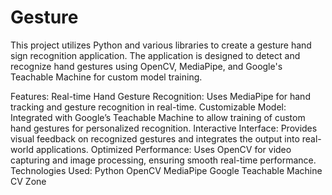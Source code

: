# Gesture

This project utilizes Python and various libraries to create a gesture hand sign recognition application. The application is designed to detect and recognize hand gestures using OpenCV, MediaPipe, and Google's Teachable Machine for custom model training.

Features:
Real-time Hand Gesture Recognition: Uses MediaPipe for hand tracking and gesture recognition in real-time.
Customizable Model: Integrated with Google’s Teachable Machine to allow training of custom hand gestures for personalized recognition.
Interactive Interface: Provides visual feedback on recognized gestures and integrates the output into real-world applications.
Optimized Performance: Uses OpenCV for video capturing and image processing, ensuring smooth real-time performance.
Technologies Used:
Python
OpenCV
MediaPipe
Google Teachable Machine
CV Zone

